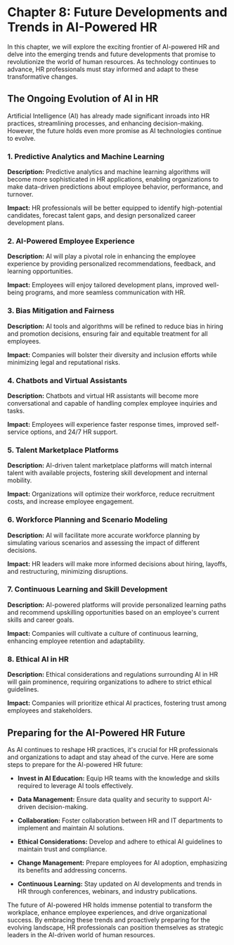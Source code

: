 Chapter 8: Future Developments and Trends in AI-Powered HR
==========================================================

In this chapter, we will explore the exciting frontier of AI-powered HR and delve into the emerging trends and future developments that promise to revolutionize the world of human resources. As technology continues to advance, HR professionals must stay informed and adapt to these transformative changes.

The Ongoing Evolution of AI in HR
---------------------------------

Artificial Intelligence (AI) has already made significant inroads into HR practices, streamlining processes, and enhancing decision-making. However, the future holds even more promise as AI technologies continue to evolve.

### **1. Predictive Analytics and Machine Learning**

**Description:** Predictive analytics and machine learning algorithms will become more sophisticated in HR applications, enabling organizations to make data-driven predictions about employee behavior, performance, and turnover.

**Impact:** HR professionals will be better equipped to identify high-potential candidates, forecast talent gaps, and design personalized career development plans.

### **2. AI-Powered Employee Experience**

**Description:** AI will play a pivotal role in enhancing the employee experience by providing personalized recommendations, feedback, and learning opportunities.

**Impact:** Employees will enjoy tailored development plans, improved well-being programs, and more seamless communication with HR.

### **3. Bias Mitigation and Fairness**

**Description:** AI tools and algorithms will be refined to reduce bias in hiring and promotion decisions, ensuring fair and equitable treatment for all employees.

**Impact:** Companies will bolster their diversity and inclusion efforts while minimizing legal and reputational risks.

### **4. Chatbots and Virtual Assistants**

**Description:** Chatbots and virtual HR assistants will become more conversational and capable of handling complex employee inquiries and tasks.

**Impact:** Employees will experience faster response times, improved self-service options, and 24/7 HR support.

### **5. Talent Marketplace Platforms**

**Description:** AI-driven talent marketplace platforms will match internal talent with available projects, fostering skill development and internal mobility.

**Impact:** Organizations will optimize their workforce, reduce recruitment costs, and increase employee engagement.

### **6. Workforce Planning and Scenario Modeling**

**Description:** AI will facilitate more accurate workforce planning by simulating various scenarios and assessing the impact of different decisions.

**Impact:** HR leaders will make more informed decisions about hiring, layoffs, and restructuring, minimizing disruptions.

### **7. Continuous Learning and Skill Development**

**Description:** AI-powered platforms will provide personalized learning paths and recommend upskilling opportunities based on an employee's current skills and career goals.

**Impact:** Companies will cultivate a culture of continuous learning, enhancing employee retention and adaptability.

### **8. Ethical AI in HR**

**Description:** Ethical considerations and regulations surrounding AI in HR will gain prominence, requiring organizations to adhere to strict ethical guidelines.

**Impact:** Companies will prioritize ethical AI practices, fostering trust among employees and stakeholders.

Preparing for the AI-Powered HR Future
--------------------------------------

As AI continues to reshape HR practices, it's crucial for HR professionals and organizations to adapt and stay ahead of the curve. Here are some steps to prepare for the AI-powered HR future:

* **Invest in AI Education:** Equip HR teams with the knowledge and skills required to leverage AI tools effectively.

* **Data Management:** Ensure data quality and security to support AI-driven decision-making.

* **Collaboration:** Foster collaboration between HR and IT departments to implement and maintain AI solutions.

* **Ethical Considerations:** Develop and adhere to ethical AI guidelines to maintain trust and compliance.

* **Change Management:** Prepare employees for AI adoption, emphasizing its benefits and addressing concerns.

* **Continuous Learning:** Stay updated on AI developments and trends in HR through conferences, webinars, and industry publications.

The future of AI-powered HR holds immense potential to transform the workplace, enhance employee experiences, and drive organizational success. By embracing these trends and proactively preparing for the evolving landscape, HR professionals can position themselves as strategic leaders in the AI-driven world of human resources.
